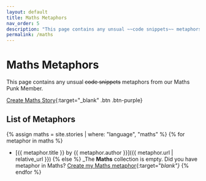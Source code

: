 ```yaml
---
layout: default
title: Maths Metaphors
nav_order: 5
description: "This page contains any unsual ~~code snippets~~ metaphors from our Maths Punk Member."
permalink: /maths
---
```

# Maths Metaphors

This page contains any unsual ~~code snippets~~ metaphors from our Maths Punk Member.

[Create Maths Story](https://github.com/StreetCommunityProgrammer/metaphore/issues/new?assignees=darkterminal%2Cmkubdev&labels=metaphore%2Cmaths&template=create_maths_story.yml&title=Your+Story+Title){:target="_blank" .btn .btn-purple}

## List of Metaphors
{% assign maths = site.stories | where: "language", "maths" %}
{% for metaphor in maths %}
- [{{ metaphor.title }} by {{ metaphor.author }}]({{ metaphor.url | relative_url }})
{% else %}
  _The **Maths** collection is empty. Did you have metaphor in Maths? [Create my Maths metaphor](https://github.com/StreetCommunityProgrammer/metaphore/issues/new?assignees=darkterminal%2Cmkubdev&labels=metaphore%2Cmaths&template=create_maths_story.yml&title=Your+Story+Title){:target="_blank"}_
{% endfor %}